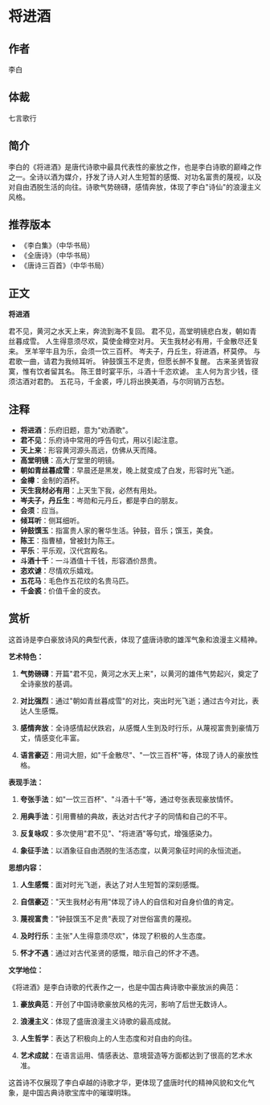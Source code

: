 # 将进酒

## 作者
李白

## 体裁
七言歌行

## 简介
李白的《将进酒》是唐代诗歌中最具代表性的豪放之作，也是李白诗歌的巅峰之作之一。全诗以酒为媒介，抒发了诗人对人生短暂的感慨、对功名富贵的蔑视，以及对自由洒脱生活的向往。诗歌气势磅礴，感情奔放，体现了李白"诗仙"的浪漫主义风格。

## 推荐版本
- 《李白集》（中华书局）
- 《全唐诗》（中华书局）
- 《唐诗三百首》（中华书局）

## 正文

**将进酒**

君不见，黄河之水天上来，奔流到海不复回。
君不见，高堂明镜悲白发，朝如青丝暮成雪。
人生得意须尽欢，莫使金樽空对月。
天生我材必有用，千金散尽还复来。
烹羊宰牛且为乐，会须一饮三百杯。
岑夫子，丹丘生，将进酒，杯莫停。
与君歌一曲，请君为我倾耳听。
钟鼓馔玉不足贵，但愿长醉不复醒。
古来圣贤皆寂寞，惟有饮者留其名。
陈王昔时宴平乐，斗酒十千恣欢谑。
主人何为言少钱，径须沽酒对君酌。
五花马，千金裘，呼儿将出换美酒，与尔同销万古愁。

## 注释

- **将进酒**：乐府旧题，意为"劝酒歌"。
- **君不见**：乐府诗中常用的呼告句式，用以引起注意。
- **天上来**：形容黄河源头高远，仿佛从天而降。
- **高堂明镜**：高大厅堂里的明镜。
- **朝如青丝暮成雪**：早晨还是黑发，晚上就变成了白发，形容时光飞逝。
- **金樽**：金制的酒杯。
- **天生我材必有用**：上天生下我，必然有用处。
- **岑夫子，丹丘生**：岑勋和元丹丘，都是李白的朋友。
- **会须**：应当。
- **倾耳听**：侧耳细听。
- **钟鼓馔玉**：指富贵人家的奢华生活。钟鼓，音乐；馔玉，美食。
- **陈王**：指曹植，曾被封为陈王。
- **平乐**：平乐观，汉代宫殿名。
- **斗酒十千**：一斗酒值十千钱，形容酒价昂贵。
- **恣欢谑**：尽情欢乐嬉戏。
- **五花马**：毛色作五花纹的名贵马匹。
- **千金裘**：价值千金的皮衣。

## 赏析

这首诗是李白豪放诗风的典型代表，体现了盛唐诗歌的雄浑气象和浪漫主义精神。

**艺术特色：**

1. **气势磅礴**：开篇"君不见，黄河之水天上来"，以黄河的雄伟气势起兴，奠定了全诗豪放的基调。

2. **对比强烈**：通过"朝如青丝暮成雪"的对比，突出时光飞逝；通过古今对比，表达人生感慨。

3. **感情奔放**：全诗感情起伏跌宕，从感慨人生到及时行乐，从蔑视富贵到豪情万丈，情感变化丰富。

4. **语言豪迈**：用词大胆，如"千金散尽"、"一饮三百杯"等，体现了诗人的豪放性格。

**表现手法：**

1. **夸张手法**：如"一饮三百杯"、"斗酒十千"等，通过夸张表现豪放情怀。

2. **用典手法**：引用曹植的典故，表达对古代才子的同情和自己的不平。

3. **反复咏叹**：多次使用"君不见"、"将进酒"等句式，增强感染力。

4. **象征手法**：以酒象征自由洒脱的生活态度，以黄河象征时间的永恒流逝。

**思想内容：**

1. **人生感慨**：面对时光飞逝，表达了对人生短暂的深刻感慨。

2. **自信豪迈**："天生我材必有用"体现了诗人的自信和对自身价值的肯定。

3. **蔑视富贵**："钟鼓馔玉不足贵"表现了对世俗富贵的蔑视。

4. **及时行乐**：主张"人生得意须尽欢"，体现了积极的人生态度。

5. **怀才不遇**：通过对古代圣贤的感慨，暗示自己的怀才不遇。

**文学地位：**

《将进酒》是李白诗歌的代表作之一，也是中国古典诗歌中豪放派的典范：

1. **豪放典范**：开创了中国诗歌豪放风格的先河，影响了后世无数诗人。

2. **浪漫主义**：体现了盛唐浪漫主义诗歌的最高成就。

3. **人生哲学**：表达了积极向上的人生态度和对自由的向往。

4. **艺术成就**：在语言运用、情感表达、意境营造等方面都达到了很高的艺术水准。

这首诗不仅展现了李白卓越的诗歌才华，更体现了盛唐时代的精神风貌和文化气象，是中国古典诗歌宝库中的璀璨明珠。